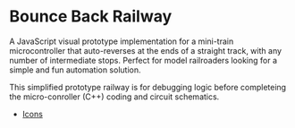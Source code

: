 # Bounce Back Railway

A JavaScript visual prototype implementation for a mini-train microcontroller that auto-reverses at the ends of a straight track, with any number of intermediate stops. Perfect for model railroaders looking for a simple and fun automation solution.

This simplified prototype railway is for debugging logic before completeing the micro-conroller (C++) coding and circuit schematics.

* [Icons](https://www.iconbolt.com/)
